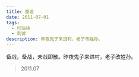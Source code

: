 ```yaml
---
title: 童谣
date: 2011-07-01
tags:
  - 打油诗
  - 刺谑
description: 昨夜鬼子来进村，老子改姓孙。
---
```


备战，备战，未战即散。昨夜鬼子来进村，老子改姓孙。

> 2011.07